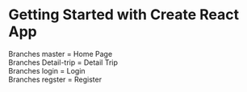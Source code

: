 # Getting Started with Create React App

Branches master = Home Page
<br>
Branches Detail-trip = Detail Trip
<br>
Branches login = Login
<br>
Branches regster = Register
